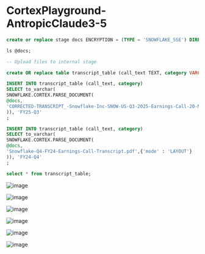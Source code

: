 # CortexPlayground-AntropicClaude3-5
```sql
create or replace stage docs ENCRYPTION = (TYPE = 'SNOWFLAKE_SSE') DIRECTORY = ( ENABLE = true );

ls @docs;

-- Upload files to internal stage

create OR replace table transcript_table (call_text TEXT, category VARCHAR(16777216) );

INSERT INTO transcript_table (call_text, category)
SELECT to_varchar(
SNOWFLAKE.CORTEX.PARSE_DOCUMENT(
@docs,
'CORRECTED-TRANSCRIPT_-Snowflake-Inc-SNOW-US-Q3-2025-Earnings-Call-20-November-2024-5_00-PM-ET.pdf',{'mode' : 'LAYOUT'}
)), 'FY25-Q3'
;

INSERT INTO transcript_table (call_text, category)
SELECT to_varchar(
SNOWFLAKE.CORTEX.PARSE_DOCUMENT(
@docs,
'Snowflake-Q4-FY24-Earnings-Call-Transcript.pdf',{'mode' : 'LAYOUT'}
)), 'FY24-Q4'
;

select * from transcript_table;

```
![image](https://github.com/user-attachments/assets/634cab37-878d-4c3c-87ef-6c1d3bf0e5c9)


![image](https://github.com/user-attachments/assets/4189f93e-c942-41e6-8c91-0b445fc3c015)


![image](https://github.com/user-attachments/assets/4d67f1db-09f7-480f-8935-ac84a0763a94)

![image](https://github.com/user-attachments/assets/5d34f489-b101-4f39-94f9-3029f5d6c0c2)

![image](https://github.com/user-attachments/assets/f5686cdc-1156-4c92-a1db-e71afee2a7d6)

![image](https://github.com/user-attachments/assets/c6ea5a6a-8b96-4ba7-b77a-14e212d0540e)



